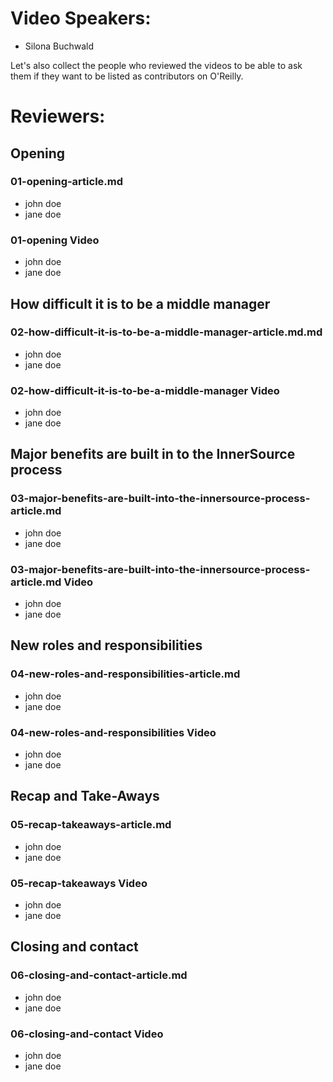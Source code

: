 # Video Speakers:
 - Silona Buchwald

Let's also collect the people who reviewed the videos to be able to ask them if they want to be listed as contributors on O'Reilly.

# Reviewers:
## Opening
### 01-opening-article.md
 - john doe
 - jane doe

### 01-opening Video
 - john doe
 - jane doe

## How difficult it is to be a middle manager
### 02-how-difficult-it-is-to-be-a-middle-manager-article.md.md
 - john doe
 - jane doe

### 02-how-difficult-it-is-to-be-a-middle-manager Video
 - john doe
 - jane doe

## Major benefits are built in to the InnerSource process
### 03-major-benefits-are-built-into-the-innersource-process-article.md
 - john doe
 - jane doe

### 03-major-benefits-are-built-into-the-innersource-process-article.md Video
 - john doe
 - jane doe

## New roles and responsibilities
### 04-new-roles-and-responsibilities-article.md
 - john doe
 - jane doe

### 04-new-roles-and-responsibilities Video
 - john doe
 - jane doe

## Recap and Take-Aways
### 05-recap-takeaways-article.md 
 - john doe
 - jane doe

### 05-recap-takeaways Video
 - john doe
 - jane doe

## Closing and contact
### 06-closing-and-contact-article.md
 - john doe
 - jane doe

### 06-closing-and-contact Video
 - john doe
 - jane doe
